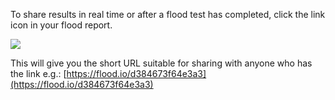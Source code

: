 To share results in real time or after a flood test has completed, click the link icon in your flood report.

![](https://s3.amazonaws.com/flood-io-support/Flood_IO_2014-10-07_21-45-56.jpg)

This will give you the short URL suitable for sharing with anyone who has the link e.g.: [https://flood.io/d384673f64e3a3](https://flood.io/d384673f64e3a3)